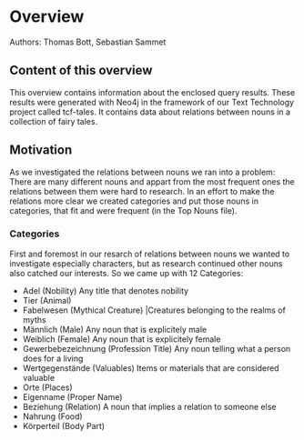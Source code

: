 # Overview
Authors: Thomas Bott, Sebastian Sammet
## Content of this overview
This overview contains information about the enclosed query results. These results were generated with Neo4j in the framework of our Text Technology project called tcf-tales. It contains data about relations between nouns in a collection of fairy tales.
## Motivation
As we investigated the relations between nouns we ran into a problem: There are many different nouns and appart from the most frequent ones the relations between them were hard to research. In an effort to make the relations more clear we created categories and put those nouns in categories, that fit and were frequent (in the Top Nouns file).
### Categories
First and foremost in our resarch of relations between nouns we wanted to investigate especially characters, but as research continued other nouns also catched our interests. So we came up with 12 Categories:

- Adel                (Nobility)  Any title that denotes nobility
- Tier                (Animal)    
- Fabelwesen          (Mythical Creature) |Creatures belonging to the realms of myths
- Männlich            (Male)      Any noun that is explicitely male
- Weiblich            (Female)    Any noun that is explicitely female
- Gewerbebezeichnung  (Profession Title) Any noun telling what a person does for a living
- Wertgegenstände     (Valuables) Items or materials that are considered valuable
- Orte                (Places)
- Eigenname           (Proper Name)
- Beziehung           (Relation)  A noun that implies a relation to someone else
- Nahrung             (Food)
- Körperteil          (Body Part)
